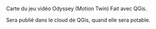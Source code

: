 Carte du jeu vidéo Odyssey (Motion Twin)
Fait avec QGis.

Sera publié dans le cloud de QGis, quand elle sera potable.